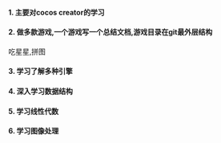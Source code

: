 #### 1. 主要对cocos creator的学习

#### 2. 做多款游戏,一个游戏写一个总结文档,游戏目录在git最外层结构
吃星星,拼图

#### 3. 学习了解多种引擎

#### 4. 深入学习数据结构

#### 5. 学习线性代数

#### 6. 学习图像处理
